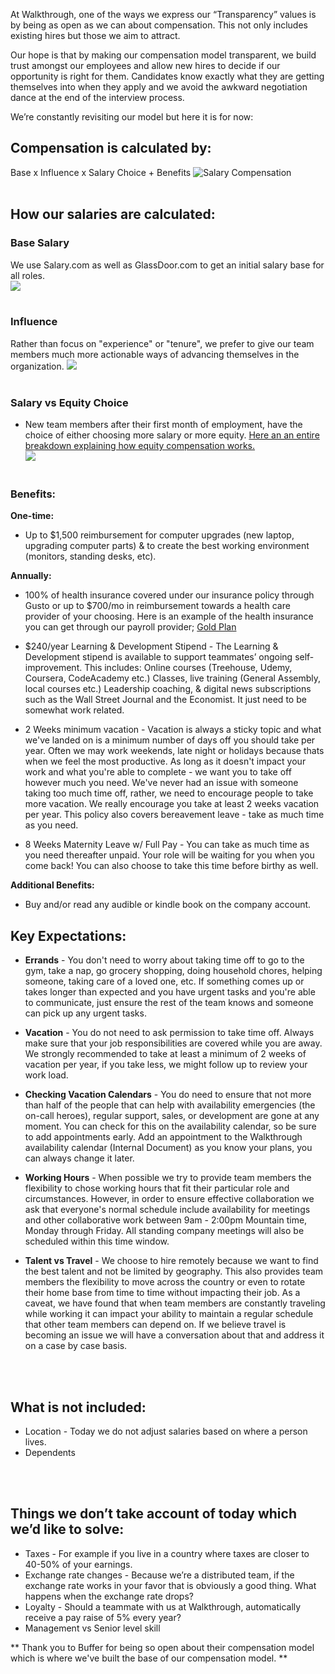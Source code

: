 At Walkthrough, one of the ways we express our “Transparency” values is by being as open as we can about compensation. This not only includes existing hires but those we aim to attract.

Our hope is that by making our compensation model transparent, we build trust amongst our employees and allow new hires to decide if our opportunity is right for them. Candidates know exactly what they are getting themselves into when they apply and we avoid the awkward negotiation dance at the end of the interview process.

We’re constantly revisiting our model but here it is for now:

## Compensation is calculated by:
Base x Influence x Salary Choice + Benefits
![Salary Compensation](http://i67.tinypic.com/2iht1qs.png)
<br><br>
## How our salaries are calculated:
### **Base Salary**
We use Salary.com as well as GlassDoor.com to get an initial salary base for all roles. <br>
![](http://i66.tinypic.com/2vltlz8.png)
<br><br>
### **Influence**
Rather than focus on "experience" or "tenure", we prefer to give our team members much more actionable ways of advancing themselves in the organization.
![](http://i68.tinypic.com/24b5ket.png)
<br><br>

### **Salary vs Equity Choic**e

- New team members after their first month of employment, have the choice of either choosing more salary or more equity.  [Here an an entire breakdown explaining how equity compensation works.](https://github.com/WalkthroughVR/Handbook/blob/master/HowWeWork/ExplainingEquity.md) <br>
![](http://i65.tinypic.com/98d2c4.png)
<br><br>

### Benefits:
**One-time:**
- Up to $1,500 reimbursement for computer upgrades (new laptop, upgrading computer parts) & to create the best working environment (monitors, standing desks, etc).


**Annually:**
- 100% of health insurance covered under our insurance policy through Gusto or up to $700/mo in reimbursement towards a health care provider of your choosing. Here is an example of the health insurance you can get through our payroll provider;  [Gold Plan](https://s3.amazonaws.com/hawaiian-ice/production/public/carriers/ca/anthem/plans/2018/anthem_anthem_gold_ppo_500_20_5750_2uxb.pdf) 

- $240/year Learning & Development Stipend - The Learning & Development stipend is available to support teammates’ ongoing self-improvement. This includes: Online courses (Treehouse, Udemy, Coursera, CodeAcademy etc.) Classes, live training (General Assembly, local courses etc.) Leadership coaching, & digital news subscriptions such as the Wall Street Journal and the Economist. It just need to be somewhat work related.

- 2 Weeks minimum vacation - Vacation is always a sticky topic and what we've landed on is a minimum number of days off you should take per year. Often we may work weekends, late night or holidays because thats when we feel the most productive. As long as it doesn't impact your work and what you're able to complete - we want you to take off however much you need. We've never had an issue with someone taking too much time off, rather, we need to encourage people to take more vacation. We really encourage you take at least 2 weeks vacation per year. This policy also covers bereavement leave - take as much time as you need.

- 8 Weeks Maternity Leave w/ Full Pay - You can take as much time as you need thereafter unpaid. Your role will be waiting for you when you come back! You can also choose to take this time before birthy as well.



**Additional Benefits:**
- Buy and/or read any audible or kindle book on the company account.


## **Key Expectations:**
- **Errands** - You don't need to worry about taking time off to go to the gym, take a nap, go grocery shopping, doing household chores, helping someone, taking care of a loved one, etc. If something comes up or takes longer than expected and you have urgent tasks and you're able to communicate, just ensure the rest of the team knows and someone can pick up any urgent tasks.

- **Vacation** - You do not need to ask permission to take time off. Always make sure that your job responsibilities are covered while you are away. We strongly recommended to take at least a minimum of 2 weeks of vacation per year, if you take less, we might follow up to review your work load.

- **Checking Vacation Calendars** - You do need to ensure that not more than half of the people that can help with availability emergencies (the on-call heroes), regular support, sales, or development are gone at any moment. You can check for this on the availability calendar, so be sure to add appointments early. Add an appointment to the Walkthrough availability calendar (Internal Document) as you know your plans, you can always change it later.

- **Working Hours** - When possible we try to provide team members the flexibility to chose working hours that fit their particular role and circumstances. However, in order to ensure effective collaboration we ask that everyone's normal schedule include availability for meetings and other collaborative work between 9am - 2:00pm Mountain time, Monday through Friday. All standing company meetings will also be scheduled within this time window.

- **Talent vs Travel** - We choose to hire remotely because we want to find the best talent and not be limited by geography. This also provides team members the flexibility to move across the country or even to rotate their home base from time to time without impacting their job. As a caveat, we have found that when team members are constantly traveling while working it can impact your ability to maintain a regular schedule that other team members can depend on. If we believe travel is becoming an issue we will have a conversation about that and address it on a case by case basis.

<br><br>

## What is not included:
* Location - Today we do not adjust salaries based on where a person lives.
* Dependents

<br><br>

## Things we don’t take account of today which we’d like to solve:
* Taxes - For example if you live in a country where taxes are closer to 40-50% of your earnings.
* Exchange rate changes - Because we’re a distributed team, if the exchange rate works in your favor that is obviously a good thing. What happens when the exchange rate drops?
* Loyalty - Should a teammate  with us at Walkthrough, automatically receive a pay raise of 5% every year?
* Management vs Senior level skill

** Thank you to Buffer for being so open about their compensation model which is where we've built the base of our compensation model. **
